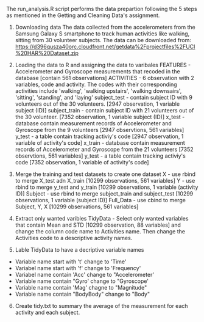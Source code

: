 The run_analysis.R script performs the data prepartion following the 5 steps as mentioned in the Getting and Cleaning Data's assignment.
1. Downloading data
The data collected from the accelerometers from the Samsung Galaxy S smartphone to track human activities like walking, sitting from 30 volunteer subjects.
The data can be downloaded from: https://d396qusza40orc.cloudfront.net/getdata%2Fprojectfiles%2FUCI%20HAR%20Dataset.zip 

2. Loading the data to R and assigning the data to varibales
FEATURES - Accelerometer and Gyroscope measurements that recoded in the database [contain 561 observations]
ACTIVITIES - 6 observation with 2 variables, code and activity. The codes with their corresponding activities include 'walking', 'walking upstairs', 'walking downsairs', 'sitting', 'standing', and 'laying'
subject_test - contain subject ID with 9 volunteers out of the 30 volunteers. [2947 observation, 1 variable subject (ID)]
subject_train - contain subject ID with 21 volunteers out of the 30 volunteer. [7352 observation, 1 variable subject (ID)]
x_test - database contain measurement records of Accelerometer and Gyroscope from the 9 volunteers [2947 observtions, 561 variables]
y_test - a table contain tracking activiy's code [2947 observation, 1 variable of activity's code]
x_train - database contain measurement records of Accelerometer and Gyroscope from the 21 volunteers [7352 observtions, 561 variables]
y_test - a table contain tracking activiy's code [7352 observation, 1 variable of activity's code]

3. Merge the training and test datasets to create one dataset
X - use rbind to merge X_test adn X_train [10299 observations, 561 variables]
Y - use rbind to merge y_test and y_train [10299 observations, 1 variable (activity ID)]
Subject - use rbind to merge subject_train and subject_test [10299 observations, 1 variable (subject ID)]
Full_Data - use cbind to merge Subject, Y, X [10299 observations, 561 variables]

4. Extract only wanted varibles
TidyData - Select only wanted variables that contain Mean and STD [10299 observation, 88 variables] and change the column code name to Activities name. Then change the Activities code to a descriptive activity names.

5. Lable TidyData to have a decriptive variable names
- Variable name start with 't' change to 'Time'
- Variabel name start with 'f' change to 'Frequency'
- Variabel name contain 'Acc' change to "Accelerometer'
- Variable name contain "Gyro' change to "Gyroscope'
- Variable name contain 'Mag' chagne to "Magnitude"
- Variable name contain "BodyBody" change to "Body"

6. Create tidy.txt to summary the average of the measurement for each activity and each subject.
